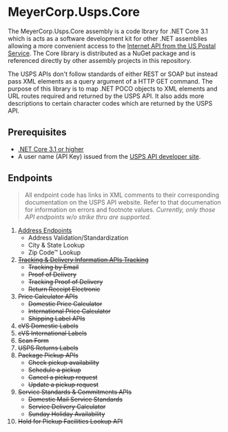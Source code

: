 ﻿# MeyerCorp.Usps.Core

The MeyerCorp.Usps.Core assembly is a code lbrary for .NET Core 3.1 which is acts as a software development kit for other .NET assemblies allowing a more convenient access to the [Internet API from the US Postal Service](https://www.usps.com/business/web-tools-apis/documentation-updates.htm). The Core library is distributed as a NuGet package and is referenced directly by other assembly projects in this repository.

The USPS APIs don't follow standards of either REST or SOAP but instead pass XML elements as a query argument of a HTTP GET command. The purpose of this library is to map .NET POCO objects to XML elements and URL routes required and returned by the USPS API. It also adds more descriptions to certain character codes which are returned by the USPS API.

## Prerequisites

- [.NET Core 3.1 or higher](https://dotnet.microsoft.com/download/dotnet)
- A user name (API Key) issued from the  [USPS API developer site](https://www.usps.com/business/web-tools-apis/general-api-developer-guide.htm#_Toc24631952).

## Endpoints

> All endpoint code has links in XML comments to their corresponding documentation on the USPS API website. Refer to that documenation for information on errors and footnote values. *Currently, only those API endpoints w/o strike thru are supported.*

1. [Address Endpoints](https://www.usps.com/business/web-tools-apis/address-information-api.htm)
    - Address Validation/Standardization
    - City & State Lookup
    - Zip Code™ Lookup
2. ~~[Tracking & Delivery Information APIs
Tracking](https://www.usps.com/business/web-tools-apis/track-and-confirm-api_files/track-and-confirm-api.htm)~~
    - ~~Tracking by Email~~
    - ~~Proof of Delivery~~
    - ~~Tracking Proof of Delivery~~
    - ~~Return Receipt Electronic~~
3. ~~Price Calculator APIs~~
    - ~~Domestic Price Calculator~~
    - ~~International Price Calculator~~
    - ~~Shipping Label APIs~~
4. ~~eVS Domestic Labels~~
5. ~~eVS International Labels~~
6. ~~Scan Form~~
7. ~~USPS Returns Labels~~
8. ~~Package Pickup APIs~~
    - ~~Check pickup availability~~
    - ~~Schedule a pickup~~
    - ~~Cancel a pickup request~~
    - ~~Update a pickup request~~
9. ~~Service Standards & Commitments APIs~~
    - ~~Domestic Mail Service Standards~~
    - ~~Service Delivery Calculator~~
    - ~~Sunday Holiday Availability~~
10. ~~Hold for Pickup Facilities Lookup API~~
